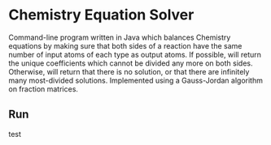# Chemistry Equation Solver

Command-line program written in Java which balances Chemistry equations by making sure that both sides of a reaction have the same number of input atoms of each type as output atoms. If possible, will return the unique coefficients which cannot be divided any more on both sides. Otherwise, will return that there is no solution, or that there are infinitely many most-divided solutions. Implemented using a Gauss-Jordan algorithm on fraction matrices.

## Run

test
